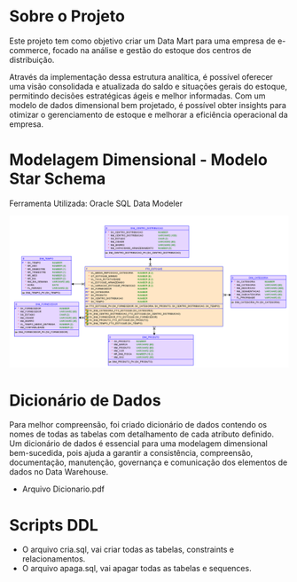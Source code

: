 # Sobre o Projeto

Este projeto tem como objetivo criar um Data Mart para uma empresa de e-commerce, focado na análise e gestão do estoque dos centros de distribuição. 

Através da implementação dessa estrutura analítica, é possível oferecer uma visão consolidada e atualizada do saldo e situações gerais do estoque, permitindo decisões estratégicas ágeis e melhor informadas. Com um modelo de dados dimensional bem projetado, é possível obter insights para otimizar o gerenciamento de estoque e melhorar a eficiência operacional da empresa.

# Modelagem Dimensional - Modelo Star Schema

Ferramenta Utilizada: Oracle SQL Data Modeler

<img src="https://github.com/thaishagler/modelagem_dimensional_star_schema/blob/main/modelo_f%C3%ADsico.png">

# Dicionário de Dados

Para melhor compreensão, foi criado dicionário de dados contendo os nomes de todas as tabelas com detalhamento de cada atributo definido. Um dicionário de dados é essencial para uma modelagem dimensional bem-sucedida, pois ajuda a garantir a consistência, compreensão, documentação, manutenção, governança e comunicação dos elementos de dados no Data Warehouse.

- Arquivo Dicionario.pdf

# Scripts DDL

- O arquivo cria.sql, vai criar todas as tabelas, constraints e relacionamentos.
- O arquivo apaga.sql, vai apagar todas as tabelas e sequences.
